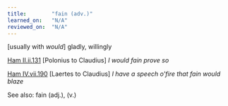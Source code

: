 ```yaml
---
title:        "fain (adv.)"
learned_on:   "N/A"
reviewed_on:  "N/A"
---
```


\[usually with *would*\] gladly, willingly

[Ham II.ii.131](https://www.shakespeareswords.com/Public/Play.aspx?Act=2&Scene=2&WorkId=2#116392) \[Polonius to Claudius\] *I would fain prove so*

[Ham IV.vii.190](https://www.shakespeareswords.com/Public/Play.aspx?Act=4&Scene=7&WorkId=2#119241) \[Laertes to Claudius\] *I have a speech o'fire that fain would blaze*

See also: fain (adj.), (v.)

